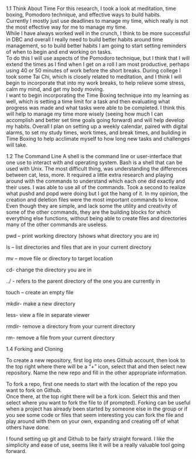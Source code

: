 1.1 Think About Time
For this research, I took a look at meditation, time boxing, Pomodoro technique, and effective ways to build habits.  
Currently I mostly just use deadlines to manage my time, which really is not the most effective way for me to manage my time.  
While I have always worked well in the crunch, I think to be more successful in DBC and overall I really need to build better 
habits around time management, so to build better habits I am going to start setting reminders of when to begin and end working on tasks.  
To do this I will use aspects of the Pomodoro technique, but I think that I will extend the times as I find when I get on a roll I am most 
productive, perhaps using 40 or 50 minutes of work before the short breaks.  During college I took some Tai Chi, which is closely related
to meditation, and I think I will begin to incorporate that into my work breaks, to help relieve some stress, calm my mind, and get my body moving.  
I want to begin incorporating the Time Boxing technique into my learning as well, which is setting a time limit for a task and then 
evaluating what progress was made and what tasks were able to be completed. I think this will help to manage my time more wisely
(seeing how much I can accomplish and better set time goals going forward) and will help develop my habits. 
Overall I plan on setting up a weekly calendar, paired with digital alarms, to set my study times, work times, and break times, and 
building in Time Boxing to help acclimate myself to how long new tasks and challenges will take. 

1.2 The Command Line
A shell is the command line or user-interface that one use to interact with and operating system. Bash is a shell that can be used with Unix.
The most difficult thing, was understanding the differences between cat, less, more. It required a little extra research and playing around 
with the commands to understand which each one did exactly and their uses.
I was able to use all of the commands. Took a second to realize what pushd and popd were doing but I got the hang of it.
In my opinion, the creation and deletion files were the most important commands to know. Even though they are simple, 
and lack some the utility and creativity of some of the other commands, they are the building blocks for which everything else functions, 
without being able to create files and directories many of the other commands are useless.

pwd – print working directory (shows what directory you are in)

ls – list directories and files that are in your current directory

mv – move file or directory to target location

cd- change the directory you are in

../ - refers to the parent directory of the one you are currently in

touch – create an empty file

mkdir- make a new directory

less- view a file in separate viewer

rmdir- remove a directory from your current directory

rm- remove a file from your current directory

1.4 Forking and Cloning

To create a new repository, first log into ones Github account, then look to the top right where there will be a “+” icon, 
select that and then select new repository.  Name the new repo and fill in the other appropriate information.

To fork a repo, first one needs to start with the location of the repo you want to fork on Github.  
Once there, at the top right there will be a fork icon.  Select this and then select where you want to fork the file to (if prompted). 
Forking can be useful when a project has already been started by someone else in the group or if you see some code or files that seem 
interesting you can fork the file and play around with them on your own, expanding and creating off of what others have done.

I found setting up git and Github to be fairly straight forward.  I like the simplicity and ease of use, seems like it will 
be a really valuable tool going forward.